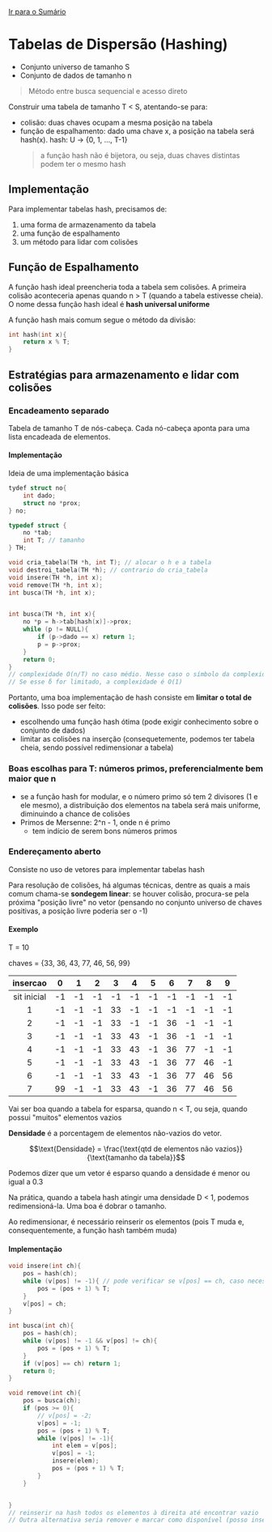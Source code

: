 [Ir para o Sumário](../README.md)

# Tabelas de Dispersão (Hashing)

- Conjunto universo de tamanho S
- Conjunto de dados de tamanho n

>Método entre busca sequencial e acesso direto

Construir uma tabela de tamanho T < S, atentando-se para:
- colisão: duas chaves ocupam a mesma posição na tabela
- função de espalhamento: dado uma chave x, a posição na tabela será hash(x). hash: U -> {0, 1, ..., T-1}
    > a função hash não é bijetora, ou seja, duas chaves distintas podem ter o mesmo hash

## Implementação

Para implementar tabelas hash, precisamos de:
1. uma forma de armazenamento da tabela
2. uma função de espalhamento
3. um método para lidar com colisões

## Função de Espalhamento

A função hash ideal preencheria toda a tabela sem colisões. A primeira colisão aconteceria apenas quando n > T (quando a tabela estivesse cheia). O nome dessa função hash ideal é **hash universal uniforme**

A função hash mais comum segue o método da divisão:

```c
int hash(int x){
    return x % T;
}
```

## Estratégias para armazenamento e lidar com colisões

### Encadeamento separado

Tabela de tamanho T de nós-cabeça. Cada nó-cabeça aponta para uma lista encadeada de elementos.

<!-- ```c
typedef struct _no{
    int chave;
    struct _no *prox;
} No;

typedef struct {
    No *cabeca;
} Tabela[T];
``` -->

#### Implementação

Ideia de uma implementação básica

```c
tydef struct no{
    int dado;
    struct no *prox;
} no;

typedef struct {
    no *tab;
    int T; // tamanho
} TH;

void cria_tabela(TH *h, int T); // alocar o h e a tabela
void destroi_tabela(TH *h); // contrario do cria_tabela
void insere(TH *h, int x);
void remove(TH *h, int x);
int busca(TH *h, int x);


int busca(TH *h, int x){
    no *p = h->tab[hash(x)]->prox;
    while (p != NULL){
        if (p->dado == x) return 1;
        p = p->prox;
    }
    return 0;
}
// complexidade O(n/T) no caso médio. Nesse caso o símbolo da complexidade adequado é Θ(n/T) ou O(δ), onde δ é o maior número de colisões na tabela.
// Se esse δ for limitado, a complexidade é O(1)
```

Portanto, uma boa implementação de hash consiste em **limitar o total de colisões**. Isso pode ser feito:
- escolhendo uma função hash ótima (pode exigir conhecimento sobre o conjunto de dados)
- limitar as colisões na inserção (consequetemente, podemos ter tabela cheia, sendo possível redimensionar a tabela)

### Boas escolhas para T: números primos, preferencialmente bem maior que n

- se a função hash for modular, e o número primo só tem 2 divisores (1 e ele mesmo), a distribuição dos elementos na tabela será mais uniforme, diminuindo a chance de colisões
- Primos de Mersenne: 2^n - 1, onde n é primo
    - tem indício de serem bons números primos

### Endereçamento aberto

Consiste no uso de vetores para implementar tabelas hash

Para resolução de colisões, há algumas técnicas, dentre as quais a mais comum chama-se **sondegem linear**: se houver colisão, procura-se pela próxima "posição livre" no vetor (pensando no conjunto universo de chaves positivas, a posição livre poderia ser o -1)

#### Exemplo

T = 10

chaves = {33, 36, 43, 77, 46, 56, 99}

| insercao | 0 | 1 | 2 | 3 | 4 | 5 | 6 | 7 | 8 | 9 |
|:-:         |:-:|:-:|:-:|:-:|:-:|:-:|:-:|:-:|:-:|:-:|
|sit inicial |-1 |-1 |-1 |-1 |-1 |-1 |-1 |-1 |-1 |-1 |
| 1          |-1 |-1 |-1 |33 |-1 |-1 |-1 |-1 |-1 |-1 |
| 2          |-1 |-1 |-1 |33 |-1 |-1 |36 |-1 |-1 |-1 |
| 3          |-1 |-1 |-1 |33 |43 |-1 |36 |-1 |-1 |-1 |
| 4          |-1 |-1 |-1 |33 |43 |-1 |36 |77 |-1 |-1 |
| 5          |-1 |-1 |-1 |33 |43 |-1 |36 |77 |46 |-1 |
| 6          |-1 |-1 |-1 |33 |43 |-1 |36 |77 |46 |56 |
| 7          |99 |-1 |-1 |33 |43 |-1 |36 |77 |46 |56 |


Vai ser boa quando a tabela for esparsa, quando n < T, ou seja, quando possui "muitos" elementos vazios

**Densidade** é a porcentagem de elementos não-vazios do vetor.

$$\text{Densidade} = \frac{\text{qtd de elementos não vazios}}{\text{tamanho da tabela}}$$

Podemos dizer que um vetor é esparso quando a densidade é menor ou igual a 0.3

Na prática, quando a tabela hash atingir uma densidade D < 1, podemos redimensioná-la. Uma boa é dobrar o tamanho.

Ao redimensionar, é necessário reinserir os elementos (pois T muda e, consequentemente, a função hash também muda)

#### Implementação

```c
void insere(int ch){
    pos = hash(ch);
    while (v[pos] != -1){ // pode verificar se v[pos] == ch, caso necessário
        pos = (pos + 1) % T;
    }
    v[pos] = ch;
}
```
```c
int busca(int ch){
    pos = hash(ch);
    while (v[pos] != -1 && v[pos] != ch){
        pos = (pos + 1) % T;
    }
    if (v[pos] == ch) return 1;
    return 0;
}
```
```c
void remove(int ch){
    pos = busca(ch);
    if (pos >= 0){
        // v[pos] = -2;
        v[pos] = -1;
        pos = (pos + 1) % T;
        while (v[pos] != -1){
            int elem = v[pos];
            v[pos] = -1;
            insere(elem);
            pos = (pos + 1) % T; 
        }
    }


}
// reinserir na hash todos os elementos à direita até encontrar vazio
// Outra alternativa seria remover e marcar como disponível (posso inserir), mas não-vazio (busca não deve parar)
```

